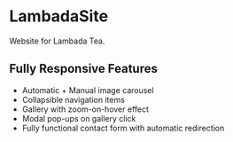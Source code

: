 # LambadaSite
Website for Lambada Tea.

## Fully Responsive Features

- Automatic + Manual image carousel
- Collapsible navigation items
- Gallery with zoom-on-hover effect
- Modal pop-ups on gallery click
- Fully functional contact form with automatic redirection
